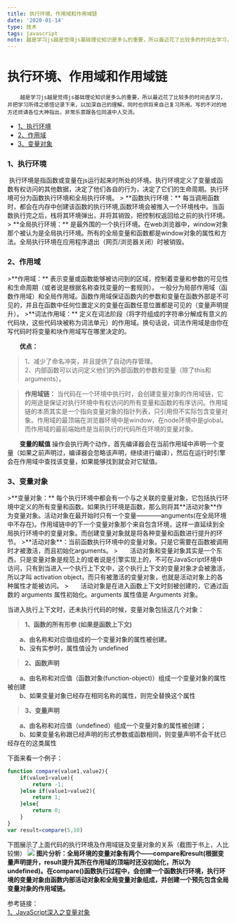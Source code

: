 ```yaml
---
title: 执行环境、作用域和作用域链
date: '2020-01-14'
type: 技术
tags: javascript
note: 越是学习js越是觉得js基础理论知识是多么的重要，所以最近花了比较多的时间去学习，并把学习所得之感悟记录下来，以加深自己的理解，同时也供将来自己复习所用。写的不对的地方还烦请各位大神指出，非常乐意跟各位同道中人交流。
---
```

# 执行环境、作用域和作用域链
        越是学习js越是觉得js基础理论知识是多么的重要，所以最近花了比较多的时间去学习，并把学习所得之感悟记录下来，以加深自己的理解，同时也供将来自己复习所用。写的不对的地方还烦请各位大神指出，非常乐意跟各位同道中人交流。
<ul>
    <li><a href="a1">1、执行环境</a></li>
    <li><a href="a2">2、作用域</a></li>
    <li><a href="a3">3、变量对象</a></li>
</ul>

<h3 id="a1">1、执行环境</h3>
​		执行环境是指函数或变量在js运行起来时所处的环境。执行环境定义了变量或函数有权访问的其他数据，决定了他们各自的行为，决定了它们的生命周期。执行环境可分为函数执行环境和全局执行环境。
> **函数执行环境：** 每当调用函数时，都会在内存中创建该函数的执行环境,函数环境会被推入一个环境栈中。当函数执行完之后，栈将其环境弹出，并将其销毁，把控制权返回给之前的执行环境。    
> **全局执行环境：** 是最外围的一个执行环境。在web浏览器中，window对象那个被认为是全局执行环境。所有的全局变量和函数都是window对象的属性和方法。全局执行环境在应用程序退出（网页/浏览器关闭）时被销毁。

<h3 id="a2">2、作用域</h3>
>**作用域：** 表示变量或函数能够被访问到的区域，控制着变量和参数的可见性和生命周期（或者说是根据名称查找变量的一套规则）。  一般分为局部作用域（函数作用域）和全局作用域。函数作用域保证函数内的参数和变量在函数外部是不可见的，并且在函数中任何位置定义的变量在函数任意位置都是可见的（变量声明提升）。    
>**词法作用域：** 定义在词法阶段（将字符组成的字符串分解成有意义的代码块，这些代码块被称为词法单元）的作用域。换句话说，词法作用域是由你在写代码时将变量和块作用域写在哪里决定的。

&#8195;&#8195;**优点：**  
>1、减少了命名冲突，并且提供了自动内存管理。     
>2、内部函数可以访问定义他们的外部函数的参数和变量（除了this和arguments）。  

>**作用域链：** 当代码在一个环境中执行时，会创建变量对象的作用域链，它的用途是保证对执行环境中有权访问的所有变量和函数的有序访问。作用域链的本质其实是一个指向变量对象的指针列表，只引用但不实际包含变量对象。作用域的最顶端在浏览器环境中是window，在node环境中是global。而作用域的最前端始终是当前执行的代码所在环境的变量对象。

&#8195;&#8195;**变量的赋值** 操作会执行两个动作，首先编译器会在当前作用域中声明一个变量（如果之前声明过，编译器会忽略该声明，继续进行编译），然后在运行时引擎会在作用域中查找该变量，如果能够找到就会对它赋值。

<h3 id="a3">3、变量对象</h3>
>**变量对象：** 每个执行环境中都会有一个与之关联的变量对象，它包括执行环境中定义的所有变量和函数。如果执行环境是函数，那么则将其**活动对象**作为变量对象。活动对象在最开始时只有一个变量————anguments(在全局环境中不存在)。作用域链中的下一个变量对象那个来自包含环境，这样一直延续到全局执行环境中的变量对象。而创建变量对象就是将各种变量和函数进行提升的环节。    
>**活动对象**：当前函数执行环境中的变量对象。只是它需要在函数被调用时才被激活，而且初始化arguments。     
>&#8195;&#8195;活动对象和变量对象其实是一个东西，只是变量对象是规范上的或者说是引擎实现上的，不可在JavaScript环境中访问，只有到当进入一个执行上下文中，这个执行上下文的变量对象才会被激活，所以才叫 activation object，而只有被激活的变量对象，也就是活动对象上的各种属性才能被访问。  
>&#8195;&#8195;活动对象是在进入函数上下文时刻被创建的，它通过函数的 arguments 属性初始化。arguments 属性值是 Arguments 对象。   

当进入执行上下文时，还未执行代码的时候，变量对象包括这几个对象：
>**1、函数的所有形参 (如果是函数上下文)**

&#8195;&#8195;a、由名称和对应值组成的一个变量对象的属性被创建。     
&#8195;&#8195;b、没有实参时，属性值设为 undefined
>**2、函数声明**

&#8195;&#8195;a、由名称和对应值（函数对象(function-object)）组成一个变量对象的属性被创建    
&#8195;&#8195;b、如果变量对象已经存在相同名称的属性，则完全替换这个属性
>**3、变量声明**

&#8195;&#8195;a、由名称和对应值（undefined）组成一个变量对象的属性被创建；  
&#8195;&#8195;b、如果变量名称跟已经声明的形式参数或函数相同，则变量声明不会干扰已经存在的这类属性

下面来看一个例子：

```javascript          
function compare(value1,value2){
    if(value1<value){
        return -1;
    }else if(value1>value2){
        return 1;
    }else{
        return 0;
    }
}
var result=compare(5,10)
```

下图展示了上面代码的执行环境及作用域链及变量对象的关系（截图于书上，人比较懒）
![](https://user-gold-cdn.xitu.io/2019/4/10/16a07b01f8c55341?w=1044&h=425&f=png&s=64730)
**图片分析：全局环境的变量对象有两个——compare和result(根据变量声明提升，result提升其所在作用域的顶端时还没初始化，所以为undefined)。在compare()函数执行过程中，会创建一个函数执行环境，执行环境的变量对象由函数内部活动对象和全局变量对象组成，并创建一个预先包含全局变量对象的作用域链。**

参考链接：  
[1、JavaScript深入之变量对象](https://github.com/mqyqingfeng/Blog/issues/5)

<Valine></Valine>